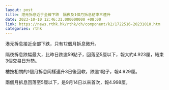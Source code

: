 ```yaml
---
layout: post
title: 港元拆息近乎全線下跌　隔夜及1個月拆息結束三連升
date: 2023-10-10 12:46:31.000000000 +08:00
link: https://news.rthk.hk/rthk/ch/component/k2/1722516-20231010.htm
categories: rthk
---
```


港元拆息接近全部下跌，只有12個月拆息微升。

隔夜拆息跌幅最大，比昨日跌逾59點子，回落至5厘以下，報大約4.923厘，結束3個交易日升勢。

樓按相關的1個月拆息同樣連升3日後回軟，跌逾1點子，報4.929厘。

兩個月拆息回落至5厘以下，是9月14日以來首次，報4.998厘。
